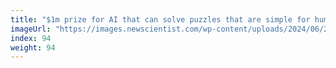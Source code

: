 ```yaml
---
title: "$1m prize for AI that can solve puzzles that are simple for humans"
imageUrl: "https://images.newscientist.com/wp-content/uploads/2024/06/25141856/SEI_210324857.jpg?width=788"
index: 94
weight: 94
---
```

